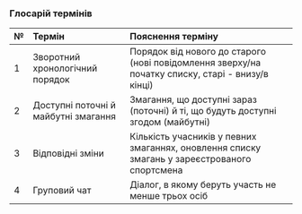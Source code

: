 ### Глосарій термінів
|№|	Термін|	Пояснення терміну
|:-     |:-         |:- |
|1|	Зворотний хронологічний порядок| Порядок від нового до старого (нові повідомлення зверху/на початку списку, старі - внизу/в кінці) 
|2|	Доступні поточні й майбутні змагання| Змагання, що доступні зараз (поточні) й ті, що будуть доступні згодом (майбутні)
|3| Відповідні зміни| Кількість учасників у певних змаганнях, оновлення списку змагань у зареєстрованого спортсмена 
|4| Груповий чат| Діалог, в якому беруть участь не менше трьох осіб 
